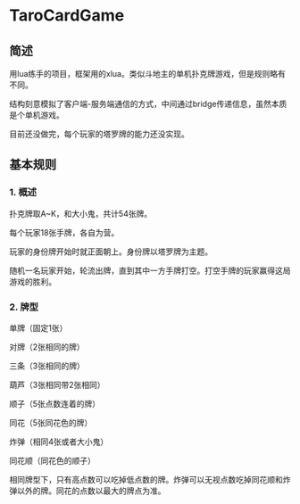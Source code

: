# TaroCardGame

## 简述
用lua练手的项目，框架用的xlua。类似斗地主的单机扑克牌游戏，但是规则略有不同。

结构刻意模拟了客户端-服务端通信的方式，中间通过bridge传递信息，虽然本质是个单机游戏。

目前还没做完，每个玩家的塔罗牌的能力还没实现。

## 基本规则
### 1. 概述
扑克牌取A~K，和大小鬼，共计54张牌。

每个玩家18张手牌，各自为营。

玩家的身份牌开始时就正面朝上。身份牌以塔罗牌为主题。

随机一名玩家开始，轮流出牌，直到其中一方手牌打空。打空手牌的玩家赢得这局游戏的胜利。


### 2. 牌型
单牌（固定1张）

对牌（2张相同的牌）

三条（3张相同的牌）

葫芦（3张相同带2张相同）

顺子（5张点数连着的牌）

同花（5张同花色的牌）

炸弹（相同4张或者大小鬼）

同花顺（同花色的顺子）

相同牌型下，只有高点数可以吃掉低点数的牌。炸弹可以无视点数吃掉同花顺和炸弹以外的牌。同花的点数以最大的牌点为准。
